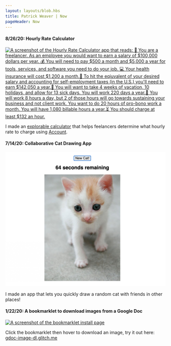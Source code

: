 ```yaml
---
layout: layouts/blob.hbs
title: Patrick Weaver | Now
pageHeader: Now
---
```


#### 8/26/20: Hourly Rate Calculator

[![A screenshot of the Hourly Rate Calculator app that reads: 💸 You are a freelancer. As an employee you would want to earn a salary of $100,000 dollars per year. 💰 You will need to pay $500 a month and $5,000 a year for tools, services, and software you need to do your job. 💻 Your health insurance will cost $1,200 a month.🏥 To hit the eqiuvalent of your desired salary and accounting for self-employment taxes (in the U.S.) you'll need to earn $142,050 a year.🏦 You will want to take 4 weeks of vacation, 10 holidays, and allow for 13 sick days. You will work 220 days a year.📆 You will work 8 hours a day, but 2 of those hours will go towards sustaining your business and not client work. You want to do 20 hours of pro-bono work a month. You will have 1,080 billable hours a year.⏳ You should charge at least $132 an hour.](/images/now/hourly-rate.png)](https://hourly-rate.netlify.app/)

I made an [explorable calculator](https://hourly-rate.netlify.app/) that helps feelancers determine what hourly rate to charge using [Account](https://github.com/postlight/account).

#### 7/14/20: Collaborative Cat Drawing App

[![A screenshot of the app with a countdown and a picture of a cat.](/images/now/cat.png)](https://drawacat.glitch.me/)

I made an app that lets you quickly draw a random cat with friends in other places!


#### 1/22/20: A bookmarklet to download images from a Google Doc

[![A screenshot of the bookmarklet install page](https://pwapi.s3.amazonaws.com/uploads/3ed94c07-e8d4-4752-8a71-39e458b6cef4.png)](https://gdoc-image-dl.glitch.me/)

Click the bookmarklet then hover to download an image, try it out here: [gdoc-image-dl.glitch.me](https://gdoc-image-dl.glitch.me/)